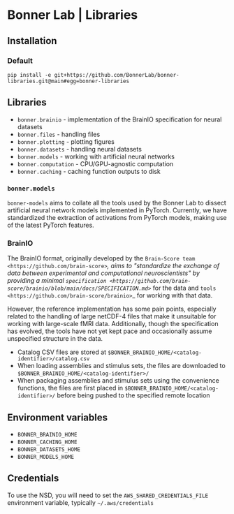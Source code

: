 # Bonner Lab | Libraries

## Installation

### Default

`pip install -e git+https://github.com/BonnerLab/bonner-libraries.git@main#egg=bonner-libraries`

## Libraries

- `bonner.brainio` - implementation of the BrainIO specification for neural datasets
- `bonner.files` - handling files
- `bonner.plotting` - plotting figures
- `bonner.datasets` - handling neural datasets
- `bonner.models` - working with artificial neural networks
- `bonner.computation` - CPU/GPU-agnostic computation
- `bonner.caching` - caching function outputs to disk

### `bonner.models`

`bonner-models` aims to collate all the tools used by the Bonner Lab to dissect artificial neural network models implemented in PyTorch. Currently, we have standardized the extraction of activations from PyTorch models, making use of the latest PyTorch features.

### BrainIO

The BrainIO format, originally developed by the `Brain-Score team <https://github.com/brain-score>`_, aims to "standardize the exchange of data between experimental and computational neuroscientists" by providing a minimal `specification <https://github.com/brain-score/brainio/blob/main/docs/SPECIFICATION.md>`_ for the data and `tools <https://github.com/brain-score/brainio>`_ for working with that data.

However, the reference implementation has some pain points, especially related to the handling of large netCDF-4 files that make it unsuitable for working with large-scale fMRI data. Additionally, though the specification has evolved, the tools have not yet kept pace and occasionally assume unspecified structure in the data.

- Catalog CSV files are stored at ``$BONNER_BRAINIO_HOME/<catalog-identifier>/catalog.csv``
- When loading assemblies and stimulus sets, the files are downloaded to ``$BONNER_BRAINIO_HOME/<catalog-identifier>/``
- When packaging assemblies and stimulus sets using the convenience functions, the files are first placed in ``$BONNER_BRAINIO_HOME/<catalog-identifier>/`` before being pushed to the specified remote location

## Environment variables

- `BONNER_BRAINIO_HOME`
- `BONNER_CACHING_HOME`
- `BONNER_DATASETS_HOME`
- `BONNER_MODELS_HOME`

## Credentials

To use the NSD, you will need to set the `AWS_SHARED_CREDENTIALS_FILE` environment variable, typically `~/.aws/credentials`
